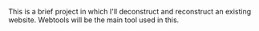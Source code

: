 This is a brief project in which I'll deconstruct and reconstruct an existing website. Webtools will be the main tool used in this.
